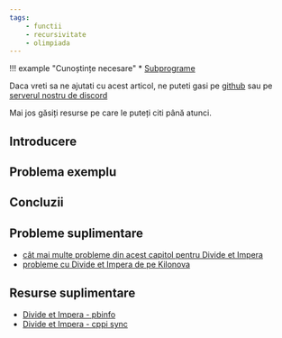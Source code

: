 ```yaml
---
tags:
    - functii
    - recursivitate
    - olimpiada
---
```


!!! example "Cunoștințe necesare"
    * [Subprograme](https://edu.roalgo.ro/cppintro/functions/)

Daca vreti sa ne ajutati cu acest articol, ne puteti gasi pe [github](https://github.com/roalgo-discord/arhiva-educationala) sau pe [serverul nostru de discord](https://discord.gg/vdDRSmg3fC)

Mai jos găsiți resurse pe care le puteți citi până atunci.

## Introducere

## Problema exemplu

## Concluzii

## Probleme suplimentare

* [cât mai multe probleme din acest capitol pentru Divide et Impera](https://www.pbinfo.ro/probleme/categorii/94/divide-et-impera)
* [probleme cu Divide et Impera de pe Kilonova](https://kilonova.ro/tags/280)

## Resurse suplimentare


* [Divide et Impera - pbinfo](https://www.pbinfo.ro/articole/7651/divide-et-impera)
* [Divide et Impera - cppi sync](https://cppi.sync.ro/materia/probleme_de_baza_cu_divide_et_impera.html)

